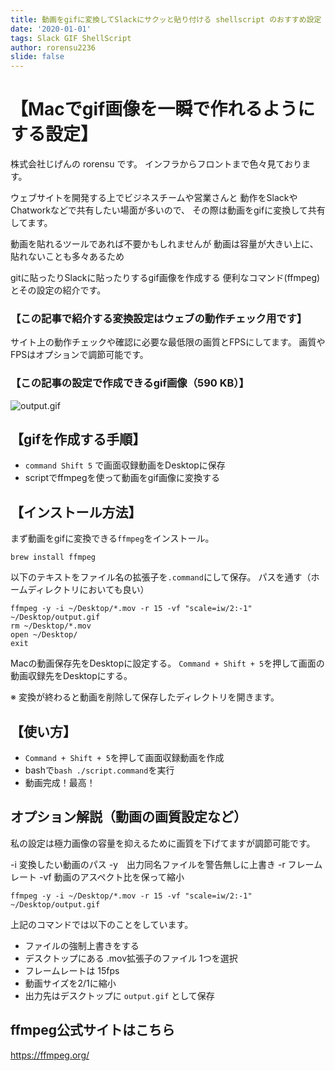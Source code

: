 ```yaml
---
title: 動画をgifに変換してSlackにサクッと貼り付ける shellscript のおすすめ設定
date: '2020-01-01'
tags: Slack GIF ShellScript
author: rorensu2236
slide: false
---
```

# 【Macでgif画像を一瞬で作れるようにする設定】
株式会社じげんの rorensu です。
インフラからフロントまで色々見ております。

ウェブサイトを開発する上でビジネスチームや営業さんと
動作をSlackやChatworkなどで共有したい場面が多いので、
その際は動画をgifに変換して共有してます。

動画を貼れるツールであれば不要かもしれませんが
動画は容量が大きい上に、貼れないことも多々あるため

gitに貼ったりSlackに貼ったりするgif画像を作成する
便利なコマンド(ffmpeg)とその設定の紹介です。

### 【この記事で紹介する変換設定はウェブの動作チェック用です】
サイト上の動作チェックや確認に必要な最低限の画質とFPSにしてます。
画質やFPSはオプションで調節可能です。

### 【この記事の設定で作成できるgif画像（590 KB）】
![output.gif](https://qiita-image-store.s3.ap-northeast-1.amazonaws.com/0/69647/b2fa59d8-2976-b16b-8bdd-39f18f1d7817.gif)

## 【gifを作成する手順】
* `command Shift 5` で画面収録動画をDesktopに保存
* scriptでffmpegを使って動画をgif画像に変換する


## 【インストール方法】
まず動画をgifに変換できる`ffmpeg`をインストール。

```bash:インストール
brew install ffmpeg
```

以下のテキストをファイル名の拡張子を`.command`にして保存。
パスを通す（ホームディレクトリにおいても良い）

```bash:script.command
ffmpeg -y -i ~/Desktop/*.mov -r 15 -vf "scale=iw/2:-1" ~/Desktop/output.gif
rm ~/Desktop/*.mov
open ~/Desktop/
exit
```

Macの動画保存先をDesktopに設定する。
`Command + Shift + 5`を押して画面の動画収録先をDesktopにする。


※ 変換が終わると動画を削除して保存したディレクトリを開きます。

## 【使い方】
* `Command + Shift + 5`を押して画面収録動画を作成
* bashで`bash ./script.command`を実行
* 動画完成！最高！


## オプション解説（動画の画質設定など）
私の設定は極力画像の容量を抑えるために画質を下げてますが調節可能です。

-i 変換したい動画のパス
-y　出力同名ファイルを警告無しに上書き
-r フレームレート
-vf 動画のアスペクト比を保って縮小

```bash:script.command
ffmpeg -y -i ~/Desktop/*.mov -r 15 -vf "scale=iw/2:-1" ~/Desktop/output.gif
```

上記のコマンドでは以下のことをしています。

* ファイルの強制上書きをする
* デスクトップにある .mov拡張子のファイル 1つを選択
* フレームレートは 15fps
* 動画サイズを2/1に縮小
* 出力先はデスクトップに `output.gif` として保存


## ffmpeg公式サイトはこちら
https://ffmpeg.org/

